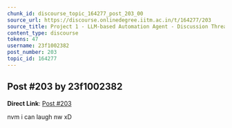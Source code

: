 ```yaml
---
chunk_id: discourse_topic_164277_post_203_00
source_url: https://discourse.onlinedegree.iitm.ac.in/t/164277/203
source_title: Project 1 - LLM-based Automation Agent - Discussion Thread [TDS Jan 2025]
content_type: discourse
tokens: 47
username: 23f1002382
post_number: 203
topic_id: 164277
---
```


## Post #203 by 23f1002382

**Direct Link**: [Post #203](https://discourse.onlinedegree.iitm.ac.in/t/164277/203)

nvm i can laugh nw xD

